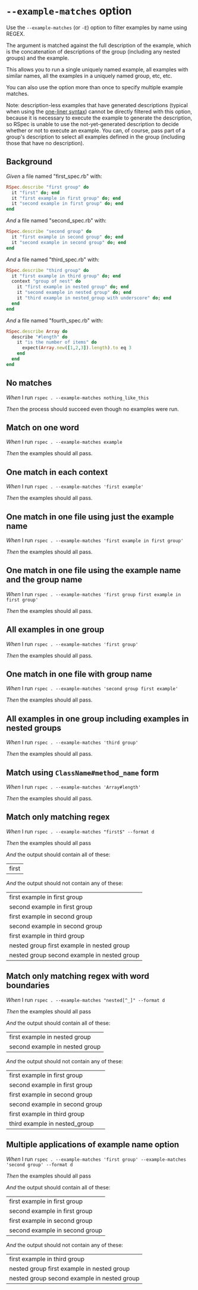 # `--example-matches` option

Use the `--example-matches` (or `-E`) option to filter examples by name using REGEX.

  The argument is matched against the full description of the example, which is
  the concatenation of descriptions of the group (including any nested groups)
  and the example.

  This allows you to run a single uniquely named example, all examples with
  similar names, all the examples in a uniquely named group, etc, etc.

  You can also use the option more than once to specify multiple example
  matches.

  Note: description-less examples that have generated descriptions (typical when using the [one-liner syntax](../subject/one-liner-syntax)) cannot be directly filtered with this option, because it is necessary to execute the example to generate the description, so RSpec is unable to use the not-yet-generated description to decide whether or not to execute an example. You can, of course, pass part of a group's description to select all examples defined in the group (including those that have no description).

## Background

_Given_ a file named "first_spec.rb" with:

```ruby
RSpec.describe "first group" do
  it "first" do; end
  it "first example in first group" do; end
  it "second example in first group" do; end
end
```

_And_ a file named "second_spec.rb" with:

```ruby
RSpec.describe "second group" do
  it "first example in second group" do; end
  it "second example in second group" do; end
end
```

_And_ a file named "third_spec.rb" with:

```ruby
RSpec.describe "third group" do
  it "first example in third group" do; end
  context "group of nest" do
    it "first example in nested group" do; end
    it "second example in nested group" do; end
    it "third example in nested_group with underscore" do; end
  end
end
```

_And_ a file named "fourth_spec.rb" with:

```ruby
RSpec.describe Array do
  describe "#length" do
    it "is the number of items" do
      expect(Array.new([1,2,3]).length).to eq 3
    end
  end
end
```

## No matches

_When_ I run `rspec . --example-matches nothing_like_this`

_Then_ the process should succeed even though no examples were run.

## Match on one word

_When_ I run `rspec . --example-matches example`

_Then_ the examples should all pass.

## One match in each context

_When_ I run `rspec . --example-matches 'first example'`

_Then_ the examples should all pass.

## One match in one file using just the example name

_When_ I run `rspec . --example-matches 'first example in first group'`

_Then_ the examples should all pass.

## One match in one file using the example name and the group name

_When_ I run `rspec . --example-matches 'first group first example in first group'`

_Then_ the examples should all pass.

## All examples in one group

_When_ I run `rspec . --example-matches 'first group'`

_Then_ the examples should all pass.

## One match in one file with group name

_When_ I run `rspec . --example-matches 'second group first example'`

_Then_ the examples should all pass.

## All examples in one group including examples in nested groups

_When_ I run `rspec . --example-matches 'third group'`

_Then_ the examples should all pass.

## Match using `ClassName#method_name` form

_When_ I run `rspec . --example-matches 'Array#length'`

_Then_ the examples should all pass.

## Match only matching regex

_When_ I run `rspec . --example-matches "first$" --format d`

_Then_ the examples should all pass

_And_ the output should contain all of these:

|       |
|-------|
| first |

_And_ the output should not contain any of these:

|                                             |
|---------------------------------------------|
| first example in first group                |
| second example in first group               |
| first example in second group               |
| second example in second group              |
| first example in third group                |
| nested group first example in nested group  |
| nested group second example in nested group |

## Match only matching regex with word boundaries

_When_ I run `rspec . --example-matches "nested[^_]" --format d`

_Then_ the examples should all pass

_And_ the output should contain all of these:

|                                |
|--------------------------------|
| first example in nested group  |
| second example in nested group |

_And_ the output should not contain any of these:

|                                |
|--------------------------------|
| first example in first group   |
| second example in first group  |
| first example in second group  |
| second example in second group |
| first example in third group   |
| third example in nested_group  |

## Multiple applications of example name option

_When_ I run `rspec . --example-matches 'first group' --example-matches 'second group' --format d`

_Then_ the examples should all pass

_And_ the output should contain all of these:

|                                |
|--------------------------------|
| first example in first group   |
| second example in first group  |
| first example in second group  |
| second example in second group |

_And_ the output should not contain any of these:

|                                             |
|---------------------------------------------|
| first example in third group                |
| nested group first example in nested group  |
| nested group second example in nested group |
